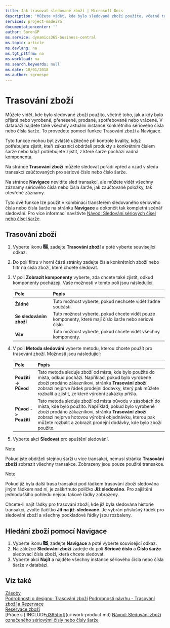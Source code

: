 ```yaml
---
title: Jak trasovat sledované zboží | Microsoft Docs
description: 'Můžete vidět, kde bylo sledované zboží použito, včetně toho, jak a kdy bylo přijaté nebo vyrobené, přenesené, prodané, spotřebované nebo vrácené. V databázi najdete také všechny aktuální instance konkrétního sériového čísla nebo čísla šarže. To provedete pomocí funkce Trasování zboží a Navigace.'
services: project-madeira
documentationcenter: ''
author: SorenGP
ms.service: dynamics365-business-central
ms.topic: article
ms.devlang: na
ms.tgt_pltfrm: na
ms.workload: na
ms.search.keywords: null
ms.date: 10/01/2018
ms.author: sgroespe
---
```

# <a name="trace-item-tracked-items"></a>Trasování zboží
Můžete vidět, kde bylo sledované zboží použito, včetně toho, jak a kdy bylo přijaté nebo vyrobené, přenesené, prodané, spotřebované nebo vrácené. V databázi najdete také všechny aktuální instance konkrétního sériového čísla nebo čísla šarže. To provedete pomocí funkce Trasování zboží a Navigace.  

 Tyto funkce mohou být zvláště užitečné při kontrole kvality, když potřebujete zjistit, kteří zákazníci obdrželi produkty s konkrétním číslem šarže nebo když potřebujete zjistit, z které šarže pochází vadná komponenta.  

 Na stránce **Trasování zboží** můžete sledovat pořadí vpřed a vzad v sledu transakcí zaúčtovaných pro sériové číslo nebo číslo šarže.  

 Na stránce **Navigace** nevidíte sled transakcí, ale můžete vidět všechny záznamy sériového čísla nebo čísla šarže, jak zaúčtované položky, tak otevřené záznamy.  

 Tyto dvě funkce lze použít v kombinaci transferem sledovaného sériového čísla nebo čísla šarže na stránku **Navigace** a dokončit tak kompletní scénář sledování. Pro více informací navštivte  [Návod:  Sledování sériových čísel nebo čísel šarže](walkthrough-tracing-serial-lot-numbers.md).  

## <a name="to-trace-item-tracked-items"></a>Trasování zboží  

1.  Vyberte ikonu ![Žárovky, která otevře funkci Řekněte mi](media/ui-search/search_small.png "Řekněte mi, co chcete dělat"), zadejte **Trasování zboží** a poté vyberte související odkaz.  
2.  Do polí filtru v horní části stránky zadejte čísla konkrétních zboží nebo filtr na čísla zboží, které chcete sledovat.  
3.  V poli **Zobrazit komponenty** vyberte, zda chcete také zjistit, odkud komponenty pocházejí. Vaše možnosti v tomto poli jsou následující.  

    |Pole|Popis|  
    |----------------------------------|---------------------------------------|  
    |**Žádné**|Tuto možnost vyberte, pokud nechcete vidět žádné součásti.|  
    |**Se sledováním zboží**|Tuto možnost vyberte, pokud chcete vidět pouze komponenty, které mají číslo šarže nebo sériové číslo.|  
    |**Vše**|Tuto možnost vyberte, pokud chcete vidět všechny komponenty.|  

4.  V poli **Metoda sledování** vyberte metodu, kterou chcete použít pro trasování zboží. Možnosti jsou následující:  

    |Pole|Popis|  
    |----------------------------------|---------------------------------------|  
    |**Použití -> Původ**|Tato metoda sleduje zboží od místa, kde bylo použité do místa, odkud pochází. Například, pokud bylo vyrobené zboží prodáno zákazníkovi, stránka **Trasování zboží** zobrazí nejprve řádek prodejní dodávky, který pak můžete rozbalit a zjistit, ze které výrobní zakázky přišla.|  
    |**Původ -> Použití**|Tato metoda sleduje zboží od místa původu v zásobách do místa, kde bylo použito. Například, pokud bylo vyrobené zboží prodáno zákazníkovi, stránka **Trasování zboží** zobrazí nejprve hotovou výrobní objednávku, kterou pak můžete rozbalit a zobrazit prodejní dodávky, kde bylo zboží použito.|  

5.  Vyberte akci **Sledovat** pro spuštění sledování.  

> [!NOTE]  
>  Pokud jste obdrželi stejnou šarži u více transakcí, nemusí stránka **Trasování zboží** zobrazit všechny transakce. Zobrazeny jsou pouze použité transakce.  

> [!NOTE]  
>  Pokud již byla další trasa transakcí pod řádkem trasování zboží sledována jiným řádkem nad ní, je zaškrtnuto políčko **Již sledováno**. Pro zajištění jednoduššího pohledu nejsou takové řádky zobrazeny.  
>   
>  Chcete-li najít řádky pro trasování zboží, kde již byla sledována historie transakcí, zvolte tlačítko **Jít na již-sledované**. Je vybrán příslušný řádek pro sledování zboží a všechny podkladové řádky jsou rozbaleny.  

## <a name="to-find-item-tracked-items-with-navigate"></a>Hledání zboží pomocí Navigace  

1.  Vyberte ikonu ![Žárovky, která otevře funkci Řekněte mi](media/ui-search/search_small.png "Řekněte mi, co chcete dělat"), zadejte **Navigace** a poté vyberte související odkaz.  
2.  Na záložce **Sledování zboží** zadejte do polí **Sériové číslo** a **Číslo šarže** sledovací čísla zboží, která chcete sledovat.  
3.  Vyberte akci **Najít** a najděte všechny instance sériového čísla nebo čísla šarže v databázi.  

## <a name="see-also"></a>Viz také  
[Zásoby](inventory-manage-inventory.md)  
[Podrobnosti o designu: Trasování zboží](design-details-item-tracking.md)
[Podrobnosti návrhu - Trasování zboží a Rezervace](design-details-item-tracking-and-reservations.md)  
[Reservace zboží](inventory-how-to-reserve-items.md)  
[Práce s [!INCLUDE[d365fin](includes/d365fin_md.md)]](ui-work-product.md)
[Návod: Sledování zboží označeného sériovými čísly nebo čísly šarže](walkthrough-tracing-serial-lot-numbers.md)
